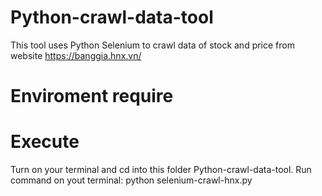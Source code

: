 # Python-crawl-data-tool

This tool uses Python Selenium to crawl data of stock and price from website https://banggia.hnx.vn/


# Enviroment require


# Execute
Turn on your terminal and cd into this folder Python-crawl-data-tool.
Run command on yout terminal: python selenium-crawl-hnx.py